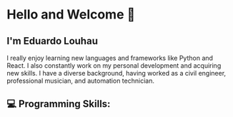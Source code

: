 # Hello and Welcome 👋

## I'm Eduardo Louhau

I really enjoy learning new languages and frameworks like Python and React. I also constantly work on my personal development and acquiring new skills. I have a diverse background, having worked as a civil engineer, professional musician, and automation technician. 

## 💻 Programming Skills:

